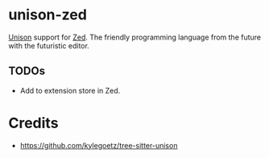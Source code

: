 # unison-zed

[Unison](https://www.unison-lang.org/) support for [Zed](https://zed.dev/). The friendly programming language from the future with the futuristic editor.

## TODOs

- Add to extension store in Zed.

# Credits

- https://github.com/kylegoetz/tree-sitter-unison

